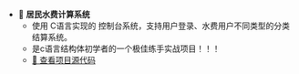 - 🎯 **居民水费计算系统**
  - 使用 C语言实现的 控制台系统，支持用户登录、水费用户不同类型的分类结算系统。
  - 是c语言结构体初学者的一个极佳练手实战项目！！！
  - [🔗 查看项目源代码](https://github.com/jhx77/dos-)
